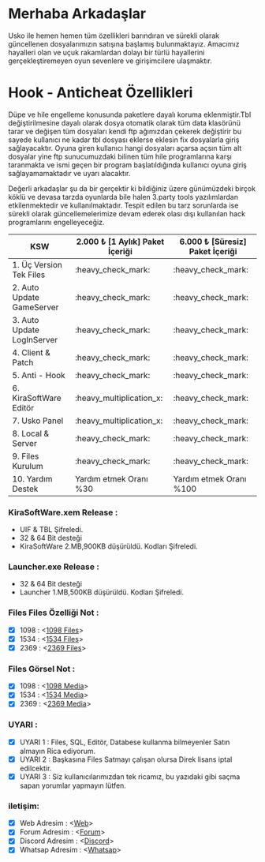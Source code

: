 # Merhaba Arkadaşlar #

Usko ile hemen hemen tüm özellikleri barındıran ve sürekli olarak güncellenen dosyalarımızın satışına başlamış bulunmaktayız.
Amacımız hayalleri olan ve uçuk rakamlardan dolayı bir türlü hayallerini gerçekleştiremeyen oyun sevenlere ve girişimcilere ulaşmaktır.

# Hook - Anticheat Özellikleri #
Düpe ve hile engelleme konusunda paketlere dayalı koruma eklenmiştir.Tbl değiştirilmesine dayalı olarak dosya otomatik olarak tüm data klasörünü tarar ve değişen tüm dosyaları kendi ftp ağımızdan çekerek değiştirir bu sayede kullanıcı ne kadar tbl dosyası eklerse eklesin fix dosyalarla giriş sağlayacaktır.
Oyuna giren kullanıcı hangi dosyaları açarsa açsın tüm alt dosyalar yine ftp sunucumuzdaki bilinen tüm hile programlarına karşı taranmakta ve ismi geçen bir program başlatıldığında kullanıcı oyuna giriş sağlayamamaktadır ve uyarı alacaktır.

Değerli arkadaşlar şu da bir gerçektir ki bildiğiniz üzere günümüzdeki birçok köklü ve devasa tarzda oyunlarda bile halen 3.party tools yazılımlardan etkilenmektedir ve kullanılmaktadır.
Tespit edilen bu tarz sorunlarda ise sürekli olarak güncellemelerimize devam ederek olası dışı kullanılan hack programlarını engelleyeceğiz.


<table>
	<thead>
		<tr>
			<th>KSW</th>
			<th>2.000 ₺ [1 Aylık] Paket İçeriği</th>
			<th>6.000 ₺ [Süresiz] Paket İçeriği</th>
		</tr>
	</thead>
<tbody>
<tr>
	<td>1. Üç Version Tek Files</td>
	<td>:heavy_check_mark:</td>
	<td>:heavy_check_mark:</td>
</tr>	
<tr>
	<td>2. Auto Update GameServer</td>
	<td>:heavy_check_mark:</td>
	<td>:heavy_check_mark:</td>
</tr>
<tr>
	<td>3. Auto Update LogInServer</td>
	<td>:heavy_check_mark:</td>
	<td>:heavy_check_mark:</td>
</tr>	
<tr>
	<td>4. Client & Patch</td>
	<td>:heavy_check_mark:</td>
	<td>:heavy_check_mark:</td>
</tr>	
<tr>
	<td>5. Anti - Hook</td>
	<td>:heavy_check_mark:</td>
	<td>:heavy_check_mark:</td>
</tr>		
<tr>
	<td>6. KiraSoftWare Editör</td>
	<td>:heavy_multiplication_x:</td>
	<td>:heavy_check_mark:</td>
</tr>    
<tr>
	<td>7. Usko Panel</td>
	<td>:heavy_multiplication_x:</td>
	<td>:heavy_check_mark:</td>
</tr>   
<tr>
	<td>8. Local & Server</td>
	<td>:heavy_check_mark:</td>
	<td>:heavy_check_mark:</td>
</tr>    
<tr>
	<td>9. Files Kurulum</td>
	<td>:heavy_check_mark:</td>
	<td>:heavy_check_mark:</td>
</tr>  
<tr>
	<td>10. Yardım Destek</td>
	<td>Yardım etmek Oranı %30 </td>
	<td>Yardım etmek Oranı %100 </td>
</tr>  	
</tbody>
</table>

### KiraSoftWare.xem Release :
- UIF & TBL Şifreledi.
- 32 & 64 Bit desteği
- KiraSoftWare 2.MB,900KB düşürüldü. Kodları Şifreledi.

### Launcher.exe Release :
- 32 & 64 Bit desteği
- Launcher 1.MB,500KB düşürüldü. Kodları Şifreledi.

### Files Files Özelliği Not :
- [X] 1098  : <[1098 Files](https://github.com/KiraAmora61/KiraSoftWare-files-Update/blob/main/1098.md)>
- [X] 1534  : <[1534 Files](https://github.com/KiraAmora61/KiraSoftWare-files-Update/blob/main/1534.md)>
- [X] 2369  : <[2369 Files](https://github.com/KiraAmora61/KiraSoftWare-files-Update/blob/main/2369.md)>

### Files Görsel Not : 
- [X] 1098  : <[1098 Media](https://forum.kiraguard.com/index.php?media/categories/1098-koserver.1/)>
- [X] 1534  : <[1534 Media](https://forum.kiraguard.com/index.php?media/categories/1534-koserver.2/)>
- [X] 2369  : <[2369 Media](https://forum.kiraguard.com/index.php?media/categories/2369-koserver.3/)>

### UYARI : 
- [X] UYARI 1 : Files, SQL, Editör, Databese kullanma bilmeyenler Satın almayın Rica ediyorum.
- [X] UYARI 2 : Başkasına Files Satmayı çalışan olursa Direk lisans iptal edilcektir.
- [X] UYARI 3 : Siz kullanıcılarımızdan tek ricamız, bu yazıdaki gibi saçma sapan yorumlar yapmayın lütfen.

### iletişim:
- [X] Web Adresim     : <[Web](https://kiraguard.com)>
- [X] Forum Adresim   : <[Forum](https://forum.kiraguard.com/index.php)>
- [X] Discord Adresim : <[Discord](https://discord.gg/bDAG2mNqgb)>
- [X] Whatsap Adresim : <[Whatsap](https://api.whatsapp.com/send/?phone=905411599404&text&type=phone_number&app_absent=0)>
